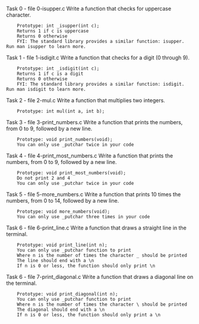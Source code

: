 Task 0 - file 0-isupper.c
	Write a function that checks for uppercase character.

		Prototype: int _isupper(int c);
		Returns 1 if c is uppercase
		Returns 0 otherwise
		FYI: The standard library provides a similar function: isupper. Run man isupper to learn more.

Task 1 - file 1-isdigit.c
	Write a function that checks for a digit (0 through 9).

		Prototype: int _isdigit(int c);
		Returns 1 if c is a digit
		Returns 0 otherwise
		FYI: The standard library provides a similar function: isdigit. Run man isdigit to learn more.

Task 2 - file 2-mul.c
	Write a function that multiplies two integers.

		Prototype: int mul(int a, int b);

Task 3 - file 3-print_numbers.c
	Write a function that prints the numbers, from 0 to 9, followed by a new line.

		Prototype: void print_numbers(void);
		You can only use _putchar twice in your code

Task 4 - file 4-print_most_numbers.c
	Write a function that prints the numbers, from 0 to 9, followed by a new line.

		Prototype: void print_most_numbers(void);
		Do not print 2 and 4
		You can only use _putchar twice in your code

Task 5 - file 5-more_numbers.c
	Write a function that prints 10 times the numbers, from 0 to 14, followed by a new line.

		Prototype: void more_numbers(void);
		You can only use _putchar three times in your code

Task 6 - file 6-print_line.c
	Write a function that draws a straight line in the terminal.

		Prototype: void print_line(int n);
		You can only use _putchar function to print
		Where n is the number of times the character _ should be printed
		The line should end with a \n
		If n is 0 or less, the function should only print \n

Task 6 - file 7-print_diagonal.c
	Write a function that draws a diagonal line on the terminal.

		Prototype: void print_diagonal(int n);
		You can only use _putchar function to print
		Where n is the number of times the character \ should be printed
		The diagonal should end with a \n
		If n is 0 or less, the function should only print a \n


